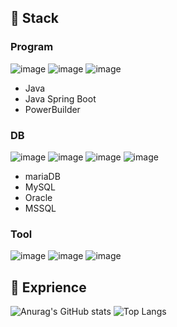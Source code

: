 ## 📌 Stack
### Program
![image](https://github.com/user-attachments/assets/19200932-30f8-4798-9272-69e038baaf61)
![image](https://github.com/user-attachments/assets/60509137-870e-4019-b73d-1e5f7e2db493)
![image](https://github.com/user-attachments/assets/c0a08045-4afd-432e-9939-0741bbb6b35e)
- Java
- Java Spring Boot
- PowerBuilder

### DB
![image](https://github.com/user-attachments/assets/c6a56a3a-6324-498f-b9a3-443931e342fa)
![image](https://github.com/user-attachments/assets/9ebf5d78-4860-45e9-818c-69fde08309e9)
![image](https://github.com/user-attachments/assets/a6bd8f53-116e-4b58-b4f5-fdb3a7b35a7b)
![image](https://github.com/user-attachments/assets/79c2ee42-ee32-4c0d-b0ee-f702fb85c3bd)
- mariaDB
- MySQL
- Oracle
- MSSQL

### Tool
![image](https://github.com/user-attachments/assets/685568db-1021-46d3-abd9-73b65566c0fa)
![image](https://github.com/user-attachments/assets/c2451108-2c51-4994-b540-b389e511b199)
![image](https://github.com/user-attachments/assets/36597e34-66df-410c-8f25-18e23902f789)



## 📓 Exprience
![Anurag's GitHub stats](https://github-readme-stats.vercel.app/api?username=honghyibeom&show_icons=true)
![Top Langs](https://github-readme-stats.vercel.app/api/top-langs/?username=honghyibeom&hide=javascript,html)
